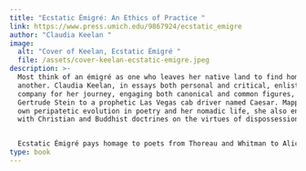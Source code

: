 ```yaml
---
title: "Ecstatic Émigré: An Ethics of Practice "
link: https://www.press.umich.edu/9867924/ecstatic_emigre
author: "Claudia Keelan "
image:
  alt: "Cover of Keelan, Ecstatic Émigré "
  file: /assets/cover-keelan-ecstatic-emigre.jpeg
description: >-
  Most think of an émigré as one who leaves her native land to find home in
  another. Claudia Keelan, in essays both personal and critical, enlists poetic
  company for her journey, engaging both canonical and common figures, from
  Gertrude Stein to a prophetic Las Vegas cab driver named Caesar. Mapping her
  own peripatetic evolution in poetry and her nomadic life, she also engages
  with Christian and Buddhist doctrines on the virtues of dispossession.


  Ecstatic Émigré pays homage to poets from Thoreau and Whitman to Alice Notley, all of whom share a commitment to living and writing in the moment. Keelan asks the same questions about the growth of flowers or the meaning of bioluminescence as she does about the poetics of John Cage or George Oppen. Her originality is grounded by the ways in which she connects poetic principles with the spiritual concepts of via negativa demonstrated both in St. John of the Cross and Mahayana Buddhism. In addition, her essays demonstrate an activist spirit and share a commitment to the passive resistance demonstrated in Martin Luther King, Jr.’s concept of the “beloved community” and philosopher Simone Weil’s dedication to “exile.” The volume is part of the Poets on Poetry series. 
type: book
---
```

